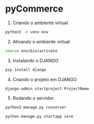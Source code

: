 # pyCommerce

1. Criando o ambiente virtual 
````bash
python3 -m venv env
````
2. Ativando o ambiente virtual
````bash
source env/bin/activate
````
3. Instalando o DJANGO
````bash
pip install django
````
4. Criando o projeto em DJANGO
````bash
django-admin startproject ProjectName
````
5. Rodando o servidor
````bash
python3 manage.py runserver
````
```bash
python manage.py startapp core
```

